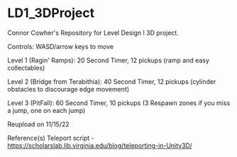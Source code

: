 # LD1_3DProject
Connor Cowher's Repository for Level Design l 3D project.
 
 Controls:
 WASD/arrow keys to move
 
 
 Level 1 (Ragin' Ramps): 20 Second Timer, 12 pickups (ramp and easy collectables)
 
 Level 2 (Bridge from Terabithia): 40 Second Timer, 12 pickups (cylinder obstacles to discourage edge movement)
 
 Level 3 (PitFall): 60 Second Timer, 10 pickups (3 Respawn zones if you miss a jump, one on each jump)

Reupload on 11/15/22

Reference(s)
Teleport script - https://scholarslab.lib.virginia.edu/blog/teleporting-in-Unity3D/
